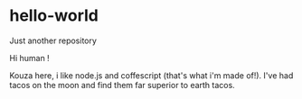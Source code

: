 # hello-world
Just another repository

Hi human !

Kouza here, i like node.js and coffescript (that's what i'm made of!).
I've had tacos on the moon and find them far superior to earth tacos.
